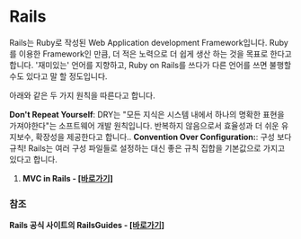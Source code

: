 # Rails

Rails는 Ruby로 작성된 Web Application development Framework입니다. Ruby를 이용한 Framework인 만큼, 더 적은 노력으로 더 쉽게 생산 하는 것을 목표로 한다고 합니다. '재미있는' 언어를 지향하고, Ruby on Rails를 쓰다가 다른 언어를 쓰면 불행할 수도 있다고 말 할 정도입니다.

아래와 같은 두 가지 원칙을 따른다고 합니다. 

**Don't Repeat Yourself**: DRY는 "모든 지식은 시스템 내에서 하나의 명확한 표현을 가져야한다"는 소프트웨어 개발 원칙입니다. 반복하지 않음으로서 효율성과 더 쉬운 유지보수, 확장성을 제공한다고 합니다.. 
**Convention Over Configuration:**: 구성 보다 규칙! Rails는 여러 구성 파일들로 설정하는 대신 좋은 규칙 집합을 기본값으로 가지고 있다고 합니다.

1. **MVC in Rails - [[바로가기]](https://github.com/binary-ho/Ruby-on-Rails/blob/main/Rails/MVC.md)**

### 참조
**Rails 공식 사이트의 RailsGuides - [[바로가기]](https://guides.rubyonrails.org/getting_started.html)**
